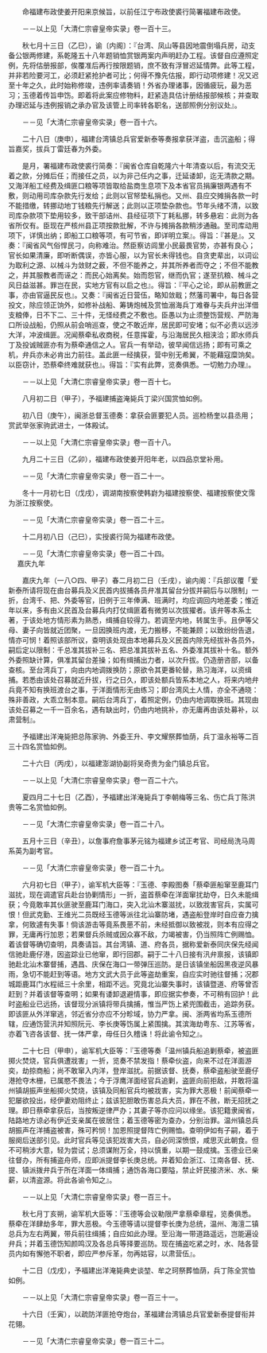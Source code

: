 <!-- { "loadSidebar": true } -->
　　命福建布政使姜开阳来京候旨，以前任江宁布政使裘行简署福建布政使。

　　－－以上见「大清仁宗睿皇帝实录」卷一百十三。

　　秋七月十三日（乙巳），谕〔内阁〕：『台湾、凤山等县因地震倒塌兵房，动支备公银两修建，系乾隆五十八年题销恤赏银两案内声明赶办工程。该督自应遵照定例，先将估册报部，俟覆准后再行按限题销，庶不致有浮冒迟延情弊。此等工程，并非若险要河工，必须赶紧抢护者可比；何得不豫先估报，即行动项修建！况又迟至十年之久，此时始称修竣，违例率请奏销！外省办理诸事，因循疲玩，最为恶习；玉德着传旨申饬。即着将此案应修物料，赶紧造具估计册结报部候核；并查取办理迟延与违例报销之承办官及该管上司率转各职名，送部照例分别议处』。

　　－－见「大清仁宗睿皇帝实录」卷一百十六。

　　二十八日（庚申），福建台湾镇总兵官爱新泰等奏报拿获洋盗，击沉盗船；得旨嘉奖，拔兵丁雷廷春为外委。

　　是月，署福建布政使裘行简奏：『闽省仓库自乾隆六十年清查以后，有流交无着之款，分摊后任；而接任之员，以为非己任内之事，迁延诿卸，迄无清款之期。又海洋船工经费及缉匪口粮等项皆取给盐商生息项下及本省官员捐廉银两遇有不敷，则动用司库杂款先行发给；此则以官帑垫私捐也。又州、县应交摊捐各款一时不能措缴，转挪动地丁钱粮先行解送；此则以正项垫杂款也。节年头绪不清，以致司库杂款项下垫用较多，致干部诘州、县经征项下丁耗私挪，转多悬宕：此则为各省所仅有。臣现在严核州县正项按款批解，不许与摊捐各款稍涉通融。至司库动用项下，详慎出纳；即船工口粮等项，有可节省，即详明立案』。得旨：『甚是』。又奏：『闽省风气俗悍民刁，向称难治。然臣察访闾里小民最畏官势，亦甚有良心；官长如果清廉，即听断偶误，亦皆心服，以为官长未得钱也。自贪吏辈出，以词讼为取利之源、以械斗为敛财之薮，不但不能养之，并其所养者而夺之；不但不能教之，并其服教者而诬之：而民心始离矣。始而怨官，继而仇官；遂至抗粮、械斗之风日益滋甚。罪岂在民，实地方官有以启之也』。得旨：『平心之论，即从前教匪之事，亦由官逼民反也』。又奏：『闽省近日营伍，略知敛戢；然藩司署中，每日各营投文，除应领正饷外，如修补战船、筹铸炮械及赏恤溺海兵丁难眷与夫兵弁出洋借支粮俸，日不下二、三十件，无怪经费之不敷也。臣愚以为止须整饬营规、严防海口所设战船，仍照从前会哨巡查，使之不敢近岸，居民即可安堵；似不必责以远涉大洋，冲波缉匪。况闻蔡牵私收商税，任意挥霍，与沿海居民久相浃洽；即水师兵丁及投诚贼匪亦有为蔡牵通信之人。官兵一有举动，彼早闻信远扬；即有可乘之机，弁兵亦未必肯出力前往。盖此匪一经擒获，营中别无希翼，不能藉寇糜饷矣。以臣窃计，恐蔡牵终难就获也』。得旨：『实有此弊，览奏俱悉。一切勉力办理』。

　　－－以上见「大清仁宗睿皇帝实录」卷一百十七。

　　八月初二日（甲子），予福建捕盗淹毙兵丁梁兴国赏恤如例。

　　初八日（庚午），闽浙总督玉德奏：拿获会匪要犯人员。巡检杨奎以县丞用；赏武举张家驹武进士，一体殿试。

　　－－以上见「大清仁宗睿皇帝实录」卷一百十八。

　　九月二十三日（乙卯），福建布政使姜开阳年老，以四品京堂补用。

　　－－见「大清仁宗睿皇帝实录」卷一百二十一。

　　冬十一月初七日（戊戌），调湖南按察使韩崶为福建按察使、福建按察使文霈为浙江按察使。

　　－－见「大清仁宗睿皇帝实录」卷一百二十三。

　　十二月初八日（己巳），实授裘行简为福建布政使。

　　－－见「大清仁宗睿皇帝实录」卷一百二十四。  
　 
嘉庆九年

　　嘉庆九年（一八○四、甲子）春二月初二日（壬戌），谕内阁：『兵部议覆「爱新泰所请将现在由台募兵及义民首内拔捕各员弁准其留台分拔并嗣后与以限制」一折，台湾千、把、外委等官，旧例于三年俸满、班满时，均应调回内地差委；惟近年以来，多有由义民首及台募兵内打仗缉匪着有微劳以次拔擢者。该弁等本系土著，于该处地方情形素为熟悉，缉捕自较得力。若调至内地，转属生手。且伊等父母、妻子向皆就近团聚，一旦因换班内渡，无力搬移，不能兼顾；以致纷纷告退，情亦可悯！着照该部所议，查明该处现由本地募兵及义民首内除先经拔补各员外，嗣后定以限制：千总准其拔补三名、把总准其拔补五名、外委准其拔补十名。额外外委照缺计算，俱准其留台差操；如有缉捕出力者，以次升拔。仍造册咨部，以备查核。至台湾兵丁，向由内地调拨换防；原欲令其更番轮替，熟习海洋，以资缉捕。若悉由该处召募就近升拔，行之日久，即该处额兵皆系本地之人，将来内地弁兵竟不知有换班渡台之事，于洋面情形无由练习；即台湾风土人情，亦全不通晓：殊非善政，大乖立制本意。嗣后台湾兵丁，着照定例，仍由内地调取换班。其现由该处召募之一千一百余名，遇有缺出时，仍由内地挑补，亦无庸再由该处募补，以肃营制』。

　　予福建出洋淹毙把总陈家驹、外委王升、李文耀祭葬恤荫，兵丁温永裕等二百三十四名赏恤如例。

　　二十六日（丙戌），以福建澎湖协副将吴奇贵为金门镇总兵官。

　　－－以上见「大清仁宗睿皇帝实录」卷一百二十六。

　　夏四月二十七日（乙酉），予福建出洋淹毙兵丁李朝梅等三名、伤亡兵丁陈洪贵等二名赏恤如例。

　　－－见「大清仁宗睿皇帝实录」卷一百二十八。

　　五月十三日（辛丑），以詹事府詹事茅元铭为福建乡试正考官、司经局洗马周系英为副考官。

　　－－见「大清仁宗睿皇帝实录」卷一百二十九。

　　六月初七日（甲子），谕军机大臣等：『玉德、李殿图奏「蔡牵匪船窜至鹿耳门滋扰，现在调遣官兵赴台协剿情形」一折，盗首蔡牵在洋面窜扰劫夺，日久未能缉获；今竟敢率其伙匪驶至鹿耳门海口，突入北汕木寨滋扰，以致戕害官兵，实属可恨！但武克勤、王维光二员既经玉德等派往北汕寨防堵，遇盗船登岸时自应奋力擒拿，何致遽有失事！倘该游击等竟系畏葸不前，未经抵御以致被戕，则本有应得之罪，无庸再行加恩；若果督兵杀贼或因众寡不敌，力竭被害，仍当照阵亡例赐恤。着该督等确切查明，具奏请旨。其台湾镇、道、府各员，据称爱新泰同庆保先经闻信驰赴鹿仔港，因盗踪业已他窜，即行回郡。嗣于二十八日接有汛弁禀报，该镇即驰赴北汕木寨督捕，遇昌、庆保在海口一带弹压巡防。是日该镇坐船因黑夜逆风暴雨，急切不能赶到等语。地方文武大员于此等盗劫重案，自应实时驰往督捕；况郡城距鹿耳门水程祗三十余里，相距不远。究竟北汕寨失事时，该镇暨道、府等曾否赶到？并着该督等查明；如果有诿卸退避情事，即应据实参奏，不可稍有回护！此时盗船业已远扬，该督现分派镇将带兵擒捕，惟当严饬上紧兜围截击，追踪务获。即该匪从外洋窜逃，邻近省分亦应不分畛域，协力严拿。闽、浙两省均系玉德所辖，应通饬营汛并知照阮元、李长庚等饬属上紧围擒。其滨海劫粤东、江苏等省，亦着飞咨各该督、抚一体严拿，毋任日久稽诛！将此谕令知之』。

　　二十七日（甲申），谕军机大臣等：『玉德等奏「温州镇兵船追剿蔡牵，被盗匪掷火焚烧，官兵俱遭戕害」一折，览奏不禁发指！蔡牵伙盗，向来不过在洋面游奕，劫掠商船；尚不敢窜入内洋，登岸滋扰。前据该督、抚奏，蔡牵盗船驶至鹿仔港抢夺木栅，已属愍不畏法；今于浮鹰洋面经官兵追剿，盗匪向前拒敌，并敢将温州镇胡振声坐船掷火焚烧，该镇及同船官兵均被戕害，实为罪大恶极！前闻蔡牵一犯屡欲投出，经伊妻劝阻终止；兹该犯胆敢伤害总兵大员，罪在不赦，断无招抚之理。即日蔡牵拿获后，当按叛逆律严办；其妻子等亦应问以缘坐。该犯籍隶闽省，陆路地方谅必有伊近支亲属在彼居住；着玉德等密为查办，分别治罪。温州镇总兵胡振声在洋捕盗被害，殊可矜悯！加恩照提督阵亡例赐恤。查明伊如有子嗣，着于服阕后送部引见。此时官兵等见该犯戕害大员，自必同深愤恨，咸思灭此朝食。但不可稍涉大意，轻为尝试；总须谋附万全，持以慎重，以期一鼓成擒。玉德业已亲往督办，所有捕盗舟师，应即派提督李长庚总统。并着知会浙江、江南各督、抚、提、镇派拨弁兵于所在洋面一体缉捕；通饬各海口要隘，禁止奸民接济米、水、柴薪，以清盗源。将此各谕令知之』。

　　－－以上见「大清仁宗睿皇帝实录」卷一百三十。

　　秋七月丁亥朔，谕军机大臣等：『玉德等会议勒限严拿蔡牵章程，览奏俱悉。蔡牵在洋肆劫多年，罪大恶极。今玉德等请以提督李长庚为总统，温州、海澶二镇总兵为左右两翼，带兵前往缉捕；自应如此办理。至沿海一带道路遥远，岂能遍设弁兵；并着玉德饬知颜鸣汉及各总兵等择要巡防。现在捕盗吃紧之时，水、陆各营员内如有懈弛不职者，即应严参斥革，勿再姑容，以肃营伍』。

　　十二日（戊戌），予福建出洋淹毙典史谈堃、牟之珂祭葬恤荫，兵丁陈全赏恤如例。

　　－－以上见「大清仁宗睿皇帝实录」卷一百三十一。

　　十六日（壬寅），以疏防洋匪抢夺炮台，革福建台湾镇总兵官爱新泰提督衔并花翎。

　　－－见「大清仁宗睿皇帝实录」卷一百三十二。

